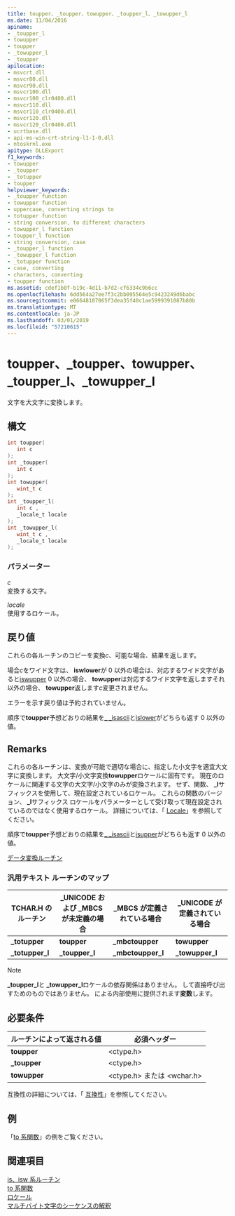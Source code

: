 ```yaml
---
title: toupper、_toupper、towupper、_toupper_l、_towupper_l
ms.date: 11/04/2016
apiname:
- _toupper_l
- towupper
- toupper
- _towupper_l
- _toupper
apilocation:
- msvcrt.dll
- msvcr80.dll
- msvcr90.dll
- msvcr100.dll
- msvcr100_clr0400.dll
- msvcr110.dll
- msvcr110_clr0400.dll
- msvcr120.dll
- msvcr120_clr0400.dll
- ucrtbase.dll
- api-ms-win-crt-string-l1-1-0.dll
- ntoskrnl.exe
apitype: DLLExport
f1_keywords:
- towupper
- _toupper
- _totupper
- toupper
helpviewer_keywords:
- _toupper function
- towupper function
- uppercase, converting strings to
- totupper function
- string conversion, to different characters
- towupper_l function
- toupper_l function
- string conversion, case
- _toupper_l function
- _towupper_l function
- _totupper function
- case, converting
- characters, converting
- toupper function
ms.assetid: cdef1b0f-b19c-4d11-b7d2-cf6334c9b6cc
ms.openlocfilehash: 6dd564a27ee7f3c2bb095564e5c9423249d6babc
ms.sourcegitcommit: e06648107065f3dea35f40c1ae5999391087b80b
ms.translationtype: MT
ms.contentlocale: ja-JP
ms.lasthandoff: 03/01/2019
ms.locfileid: "57210615"
---
```

# <a name="toupper-toupper-towupper-toupperl-towupperl"></a>toupper、_toupper、towupper、_toupper_l、_towupper_l

文字を大文字に変換します。

## <a name="syntax"></a>構文

```C
int toupper(
   int c
);
int _toupper(
   int c
);
int towupper(
   wint_t c
);
int _toupper_l(
   int c ,
   _locale_t locale
);
int _towupper_l(
   wint_t c ,
   _locale_t locale
);
```

### <a name="parameters"></a>パラメーター

*c*<br/>
変換する文字。

*locale*<br/>
使用するロケール。

## <a name="return-value"></a>戻り値

これらの各ルーチンのコピーを変換*c*、可能な場合、結果を返します。

場合*c*をワイド文字は、 **iswlower**が 0 以外の場合は、対応するワイド文字があると[iswupper](isupper-isupper-l-iswupper-iswupper-l.md) 0 以外の場合、 **towupper**は対応するワイド文字を返しますそれ以外の場合、 **towupper**返します*c*変更されません。

エラーを示す戻り値は予約されていません。

順序で**toupper**予想どおりの結果を[_ _isascii](isascii-isascii-iswascii.md)と[islower](islower-iswlower-islower-l-iswlower-l.md)がどちらも返す 0 以外の値。

## <a name="remarks"></a>Remarks

これらの各ルーチンは、変換が可能で適切な場合に、指定した小文字を適宜大文字に変換します。 大文字/小文字変換**towupper**ロケールに固有です。 現在のロケールに関連する文字の大文字/小文字のみが変換されます。 せず、関数、 **_l**サフィックスを使用して、現在設定されているロケール。 これらの関数のバージョン、 **_l**サフィックス ロケールをパラメーターとして受け取って現在設定されているのではなく使用するロケール。 詳細については、「 [Locale](../../c-runtime-library/locale.md)」を参照してください。

順序で**toupper**予想どおりの結果を[_ _isascii](isascii-isascii-iswascii.md)と[isupper](isupper-isupper-l-iswupper-iswupper-l.md)がどちらも返す 0 以外の値。

[データ変換ルーチン](../../c-runtime-library/data-conversion.md)

### <a name="generic-text-routine-mappings"></a>汎用テキスト ルーチンのマップ

|TCHAR.H のルーチン|_UNICODE および _MBCS が未定義の場合|_MBCS が定義されている場合|_UNICODE が定義されている場合|
|---------------------|------------------------------------|--------------------|-----------------------|
|**_totupper**|**toupper**|**_mbctoupper**|**towupper**|
|**_totupper_l**|**_toupper_l**|**_mbctoupper_l**|**_towupper_l**|

> [!NOTE]
> **_toupper_l**と **_towupper_l**ロケールの依存関係はありません。 して直接呼び出すためのものではありません。 による内部使用に提供されます**変数**します。

## <a name="requirements"></a>必要条件

|ルーチンによって返される値|必須ヘッダー|
|-------------|---------------------|
|**toupper**|\<ctype.h>|
|**_toupper**|\<ctype.h>|
|**towupper**|\<ctype.h> または \<wchar.h>|

互換性の詳細については、「 [互換性](../../c-runtime-library/compatibility.md)」を参照してください。

## <a name="example"></a>例

「[to 系関数](../../c-runtime-library/to-functions.md)」の例をご覧ください。

## <a name="see-also"></a>関連項目

[is、isw 系ルーチン](../../c-runtime-library/is-isw-routines.md)<br/>
[to 系関数](../../c-runtime-library/to-functions.md)<br/>
[ロケール](../../c-runtime-library/locale.md)<br/>
[マルチバイト文字のシーケンスの解釈](../../c-runtime-library/interpretation-of-multibyte-character-sequences.md)<br/>
